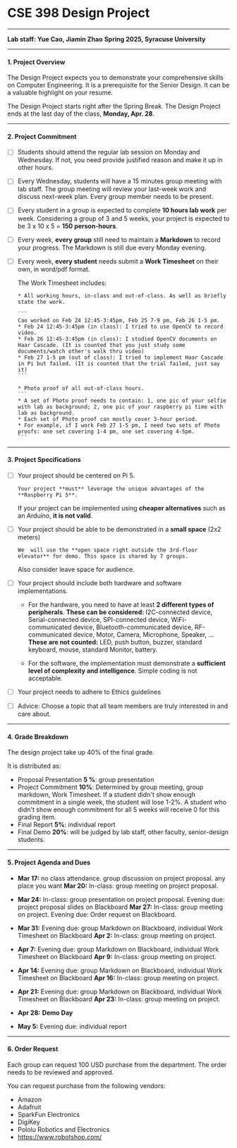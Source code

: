 # CSE 398 Design Project

-------
**Lab staff: Yue Cao, Jiamin Zhao**
**Spring 2025, Syracuse University**

-------------

#### 1. Project Overview

The Design Project expects you to demonstrate your comprehensive skills on Computer Engineering. It is a prerequisite for the Senior Design. It can be a valuable highlight on your resume.

The Design Project starts right after the Spring Break. The Design Project ends at the last day of the class, **Monday, Apr. 28**.

----------

#### 2. Project Commitment

- [ ] Students should attend the regular lab session on Monday and Wednesday. If not, you need provide justified reason and make it up in other hours.

- [ ] Every Wednesday, students will have a 15 minutes group meeting with lab staff. The group meeting will review your last-week work and discuss next-week plan. Every group member needs to be present.

- [ ] Every student in a group is expected to complete **10 hours lab work** per week. 
	  Considering a group of 3 and 5 weeks, your project is expected to be 3 x 10 x 5 = **150 person-hours**.
	
- [ ] Every week, **every group** still need to maintain a **Markdown** to record your progress. The Markdown is still due every Monday evening.
	
- [ ] Every week, **every student** needs submit a **Work Timesheet** on their own, in word/pdf format.
	
	The Work Timesheet includes:
	
	  * All working hours, in-class and out-of-class. As well as briefly state the work. 
	
	  ```
	  Cao worked on Feb 24 12:45-3:45pm, Feb 25 7-9 pm, Feb 26 1-5 pm. 
	  * Feb 24 12:45-3:45pm (in class): I tried to use OpenCV to record video.
	  * Feb 26 12:45-3:45pm (in class): I studied OpenCV documents on Haar Cascade. (It is counted that you just study some documents/watch other's walk thru video)
	  * Feb 27 1-5 pm (out of class): I tried to implement Haar Cascade in Pi but failed. (It is counted that the trial failed, just say it)
	  ```
	
	  * Photo proof of all out-of-class hours.
	  ```
	  * A set of Photo proof needs to contain: 1, one pic of your selfie with lab as background; 2, one pic of your raspberry pi time with lab as background.
	  * Each set of Photo proof can mostly cover 3-hour period.
	  * For example, if I work Feb 27 1-5 pm, I need two sets of Photo proofs: one set covering 1-4 pm, one set covering 4-5pm.
	  ```

----------

#### 3. Project Specifications

- [ ] Your project should be centered on Pi 5.
	
	  Your project **must** leverage the unique advantages of the **Raspberry Pi 5**.
	
	If your project can be implemented using **cheaper alternatives** such as an Arduino, **it is not valid**.
	
- [ ] Your project should be able to be demonstrated in a **small space** (2x2 meters)
	
	  We  will use the **open space right outside the 3rd-floor elevator** for demo. This space is shared by 7 groups. 
	
	Also consider leave space for audience.
	
- [ ] Your project should include both hardware and software implementations.
	
	* For the hardware, you need to have at least **2 different types of peripherals**.
	    **These can be considered:** I2C-connected device, Serial-connected device, SPI-connected device, WiFi-communicated device, Bluetooth-communicated device, RF-communicated device, Motor, Camera, Microphone, Speaker, ...
	    **These are not counted:** LED, push button, buzzer, standard keyboard, mouse, standard Monitor, battery.
	
	* For the software, the implementation must demonstrate a **sufficient level of complexity and intelligence**.
	    Simple coding is not acceptable.
	
- [ ] Your project needs to adhere to Ethics guidelines
	
- [ ] Advice: Choose a topic that all team members are truly interested in and care about.

----------

#### 4. Grade Breakdown

The design project take up 40% of the final grade.

It is distributed as:

* Proposal Presentation  **5 %**: group presentation
* Project Commitment **10%**: 
  Determined by group meeting, group markdown, Work Timesheet. If a student didn't show enough commitment in a single week, the student will lose 1-2%. A student who didn't show enough commitment for all 5 weeks will receive 0 for this grading item.
* Final Report  **5%**: individual report
* Final Demo **20%**: will be judged by lab staff, other faculty, senior-design students.

-------------

#### 5. Project Agenda and Dues

- **Mar 17:** 
  no class attendance. group discussion on project proposal. any place you want
  **Mar 20:** 
  In-class: group meeting on project proposal.

- **Mar 24:** 
  In-class: group presentation on project proposal. 
  Evening due: project proposal slides on Blackboard
  **Mar 27:** 
  In-class: group meeting on project.
  Evening due: Order request on Blackboard.
  
- **Mar 31:** 
  Evening due: group Markdown on Blackboard, individual Work Timesheet on Blackboard
  **Apr 2:** 
  In-class: group meeting on project.
  
- **Apr 7:** 
  Evening due: group Markdown on Blackboard, individual Work Timesheet on Blackboard
  **Apr 9:** 
  In-class: group meeting on project.
  
- **Apr 14:** 
  Evening due: group Markdown on Blackboard, individual Work Timesheet on Blackboard
  **Apr 16:** 
  In-class: group meeting on project.
  
- **Apr 21:** 
  Evening due: group Markdown on Blackboard, individual Work Timesheet on Blackboard
  **Apr 23:** 
  In-class: group meeting on project.
  
- **Apr 28:** 
  **Demo Day**

- **May 5:** 
  Evening due: individual report
  
-------------

#### 6. Order Request

Each group can request 100 USD purchase from the department. The order needs to be reviewed and approved. 

You can request purchase from the following vendors: 

* Amazon
* Adafruit
* SparkFun Electronics
* DigiKey
* Pololu Robotics and Electronics
* https://www.robotshop.com/ 

